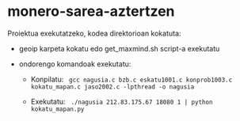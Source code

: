 # monero-sarea-aztertzen

Proiektua exekutatzeko, kodea direktorioan kokatuta:
  - geoip karpeta kokatu edo get_maxmind.sh script-a exekutatu
  - ondorengo komandoak exekutatu:

    - Konpilatu: ``` gcc nagusia.c bzb.c eskatu1001.c konprob1003.c kokatu_mapan.c jaso2002.c -lpthread -o nagusia```
  
    - Exekutatu: ``` ./nagusia 212.83.175.67 18080 1 | python kokatu_mapan.py```
